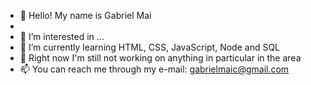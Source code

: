 - 👋 Hello! My name is Gabriel Mai
- 
- 👀 I’m interested in ...
- 🌱 I’m currently learning HTML, CSS, JavaScript, Node and SQL
- 💞️ Right now I'm still not working on anything in particular in the area
- 📫 You can reach me through my e-mail: gabrielmaic@gmail.com

